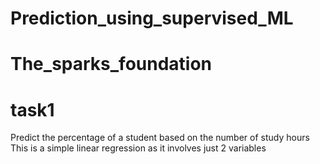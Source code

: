 # Prediction_using_supervised_ML
# The_sparks_foundation
# task1

Predict the percentage of a student based on the number of study hours
This is a simple linear regression as it involves just 2 variables
